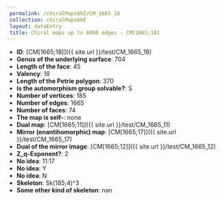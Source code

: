 ```yaml
--- 
 permalink: /chiralMaps6kE/CM_1665_18 
 collection: chiralMaps6kE
 layout: dataEntry
 title: Chiral maps up to 6000 edges - CM[1665;18]
---
```


- **ID**: [CM[1665;18]]({{ site.url }}/test/CM_1665_18)
- **Genus of the underlying surface**: 704
- **Length of the face**: 45
- **Valency**: 18
- **Length of the Petrie polygon**: 370
- **Is the automorphism group solvable?**: S
- **Number of vertices**: 185
- **Number of edges**: 1665
- **Number of faces**: 74
- **The map is self-**: none
- **Dual map**: [CM[1665;11]]({{ site.url }}/test/CM_1665_11)
- **Mirror (enantihomorphic) map**: [CM[1665;17]]({{ site.url }}/test/CM_1665_17)
- **Dual of the mirror image**: [CM[1665;12]]({{ site.url }}/test/CM_1665_12)
- **Z_q-Exponent?**: 2
- **No idea**:  11:17
- **No idea**: Y
- **No idea**: N
- **Skeleton**: Sk(185;4)^3
- **Some other kind of skeleton**: nan
